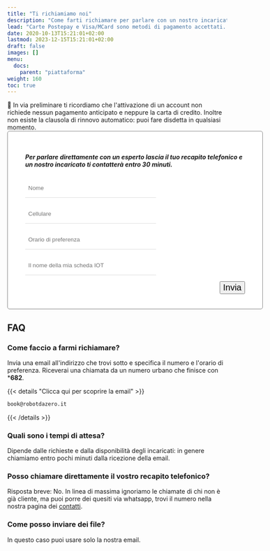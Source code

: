 ```yaml
---
title: "Ti richiamiamo noi"
description: "Come farti richiamare per parlare con un nostro incaricato"
lead: "Carte Postepay e Visa/MCard sono metodi di pagamento accettati. Se hai dei dubbi sui termini di utilizzo o sulle modalità di pagamento puoi ricevere chiarimenti direttamente via telefono."
date: 2020-10-13T15:21:01+02:00
lastmod: 2023-12-15T15:21:01+02:00
draft: false
images: []
menu:
  docs:
    parent: "piattaforma"
weight: 160
toc: true
---
```




<style>

.bz-form {width: 684px; margin: 200px auto 0; }

.bz-container {
  width: 100%;
  background-color: #fff;
  padding: 30px 40px 20px;
  border-radius: 5px;
  border: 1px solid gray;
}

.bz-btmmargin {
  margin-bottom: 14px !important;
}

.bz-topmargin {
  margin-top: 6px !important;
}

.bz-left {float: left; width: 49%; padding-right: 2%; min-width: 300px;}
.bz-right {float: left; width: 49%; min-width: 300px;}
.bz-clear {clear: both;}

input[type='text'], input[type='email'] {
  box-sizing: border-box;
  -webkit-box-sizing: border-box;
  -moz-box-sizing: border-box;
  outline: 0;
  display: block;
  width: 100%;
  padding: 7px;
  border: 0;
  border-bottom: 1px solid #ddd;
  background: transparent;
  margin-bottom: 10px;
  height: 45px;
}

input[type='submit'] {
  float: right;
  font-size: 20px;
}

@media only screen and (max-width: 600px) {
  .bz-container {padding: 10px;}
  .bz-form {width: 100%;}
  .bz-left, .bz-right { width: 100%; padding: 0 10px;}
  input[type='submit'] {margin-left: 10px;}
}

</style>



<div class="alert alert-doks d-flexflex-shrink-1" role="alert">🔑
In via preliminare ti ricordiamo che l'attivazione di un account non richiede nessun pagamento anticipato e neppure la carta di credito. Inoltre non esiste la clausola di rinnovo automatico: puoi fare disdetta in qualsiasi momento.
</div>

<!--
<p>Vi preghiamo di inserire i vostri <strong>veri</strong> numeri personali e non quelli di amici o estranei. In caso contrario il sito rischierebbe nuove sanzioni pecuniarie in violazione alla normativa prevista dal D.lgs 196/2003. Grazie!</p>
-->

<div class="bz-container">

  <form action="https://formspree.io/f/xqkveyej" method="POST">
    <h5> Per parlare direttamente con un esperto lascia il tuo recapito telefonico e un nostro incaricato ti contatterà entro 30 minuti.</h5>
    <div class="bz-left">
      <input type="hidden" name="_language" value="it"/>
      <input class="bz-btmmargin" type="text" id="nome"     name="nome"     placeholder="Nome"                   required/>
      <input class="bz-btmmargin" type="text" id="telefono" name="telefono" placeholder="Cellulare"              required/>
      <input class="bz-btmmargin" type="text" id="orario"   name="orario"   placeholder="Orario di preferenza" required/>
      <input class="bz-btmmargin" type="text" id="orario"   name="scheda2"  placeholder="Il nome della mia scheda IOT" required/>
    </div>
    <div class="bz-clear"></div>
    <input class="btn btn-primary btn-lg px-4 mb-2" type="submit" value="Invia">
    <div class="bz-clear"></div>
  </form>
</div>

## FAQ

### Come faccio a farmi richiamare?
Invia una email all'indirizzo che trovi sotto e specifica il numero e l'orario di preferenza. 
Riceverai una chiamata da un numero urbano che finisce con \***682**.

{{< details "Clicca qui per scoprire la email" >}}
```bash
book@robotdazero.it
```
{{< /details >}}


### Quali sono i tempi di attesa? 

Dipende dalle richieste e dalla disponibilità degli incaricati: in genere chiamiamo entro pochi minuti dalla ricezione della email.

### Posso chiamare direttamente il vostro recapito telefonico?

Risposta breve: No. In linea di massima ignoriamo le chiamate di chi non è già cliente, ma puoi porre dei quesiti via whatsapp, trovi il numero nella nostra pagina dei <a href="/contatti">contatti</a>.

### Come posso inviare dei file?

In questo caso puoi usare solo la nostra email.
